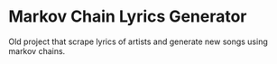# Markov Chain Lyrics Generator

Old project that scrape lyrics of artists and generate new songs using markov chains.